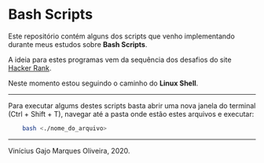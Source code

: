 # Bash Scripts

Este repositório contém alguns dos scripts que venho implementando durante meus estudos sobre **Bash Scripts**.

A ideia para estes programas vem da sequência dos desafios do site <a href="https://www.hackerrank.com">Hacker Rank<a>.

Neste momento estou seguindo o caminho do **Linux Shell**.

---

Para executar algums destes scripts basta abrir uma nova janela do terminal (Ctrl + Shift + T), navegar até a pasta onde estão estes arquivos e executar:

```bash
	bash <./nome_do_arquivo>
```

---

Vinícius Gajo Marques Oliveira, 2020.
